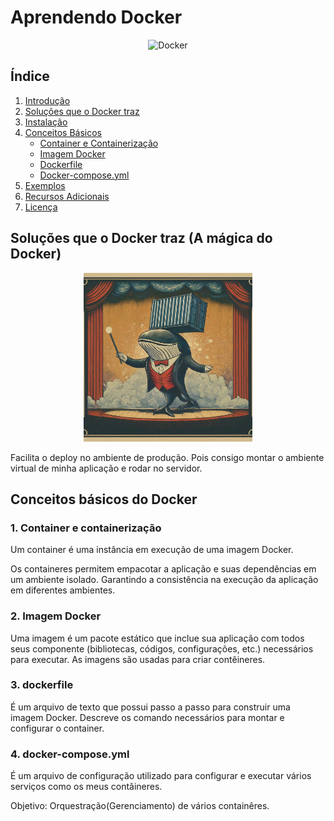 # Aprendendo Docker 
<p align="center">
    <img height="150px" width="150px"
        src="https://cdn.jsdelivr.net/gh/devicons/devicon/icons/docker/docker-original-wordmark.svg"
        alt="Docker"
    />
</p>

## Índice
1. [Introdução](/docs/guides/01-introduction.md)
2. [Soluções que o Docker traz](#soluções-que-o-docker-traz)
3. [Instalação](#instalação)
4. [Conceitos Básicos](#conceitos-básicos)
   - [Container e Containerização](#1-container-e-containerização)
   - [Imagem Docker](#2-imagem-docker)
   - [Dockerfile](#3-dockerfile)
   - [Docker-compose.yml](#4-docker-composeyml)
5. [Exemplos](#exemplos)
6. [Recursos Adicionais](#recursos-adicionais)
7. [Licença](#licença)

## Soluções que o Docker traz (A mágica do Docker)

<p align="center">
    <img height="270px" width="270px"
        src="./docs/images/docker-magician.jpeg"
        alt="Whale magician"
    />
</p>

Facilita o deploy no ambiente de produção. Pois consigo montar o ambiente virtual de minha aplicação e rodar no servidor.

## Conceitos básicos do Docker

### 1. Container e containerização

Um container é uma instância em execução de uma imagem Docker.

Os containeres permitem empacotar a aplicação e suas dependências
em um ambiente isolado. Garantindo a consistência na execução
da aplicação em diferentes ambientes.

### 2. Imagem Docker

Uma imagem é um pacote estático que inclue sua aplicação com todos seus componente (bibliotecas, códigos, configurações, etc.) necessários para executar. As imagens são usadas para criar contêineres.

### 3. dockerfile

É um arquivo de texto que possui passo a passo para construir uma imagem Docker. Descreve os comando necessários para montar e configurar o container.

### 4. docker-compose.yml

É um arquivo de configuração utilizado para configurar e executar vários
serviços como os meus contâineres.

Objetivo: Orquestração(Gerenciamento) de vários containêres.
